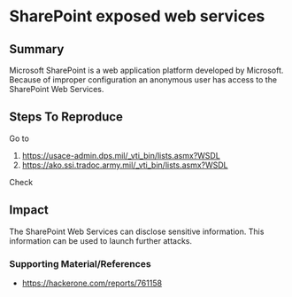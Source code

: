 # SharePoint exposed web services

## Summary

Microsoft SharePoint is a web application platform developed by Microsoft. Because of improper configuration an anonymous user has access to the SharePoint Web Services.

## Steps To Reproduce
Go to 
1. https://usace-admin.dps.mil/_vti_bin/lists.asmx?WSDL
2. https://ako.ssi.tradoc.army.mil/_vti_bin/lists.asmx?WSDL

Check


## Impact
The SharePoint Web Services can disclose sensitive information. This information can be used to launch further attacks.

 
### Supporting Material/References

* https://hackerone.com/reports/761158

